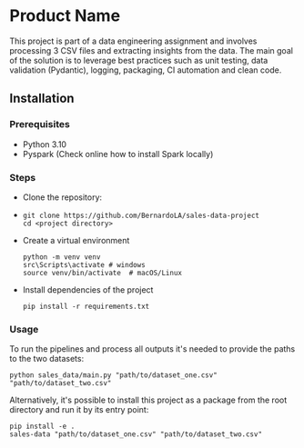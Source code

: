 # Product Name

This project is part of a data engineering assignment and involves processing 3 CSV files and extracting insights from the data. The main goal of the solution is to leverage best practices such as unit testing, data validation (Pydantic), logging, packaging, CI automation and clean code.


## Installation

### Prerequisites
* Python 3.10
* Pyspark (Check online how to install Spark locally)

### Steps
* Clone the repository:
* ```
  git clone https://github.com/BernardoLA/sales-data-project
  cd <project directory>
  ```
* Create a virtual environment
  ```
  python -m venv venv
  src\Scripts\activate # windows
  source venv/bin/activate  # macOS/Linux
  ```
* Install dependencies of the project
  ```
  pip install -r requirements.txt
  ```

### Usage
To run the pipelines and process all outputs it's needed to provide the paths to the two datasets:
```
python sales_data/main.py "path/to/dataset_one.csv" "path/to/dataset_two.csv"
```
Alternatively, it's possible to install this project as a package from the root directory and run it by its entry point:
```
pip install -e .
sales-data "path/to/dataset_one.csv" "path/to/dataset_two.csv"
```
